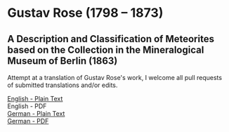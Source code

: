 # Gustav Rose (1798 – 1873)

## A Description and Classification of Meteorites based on the Collection in the Mineralogical Museum of Berlin (1863)

Attempt at a translation of Gustav Rose's work, I welcome all pull requests of submitted translations and/or edits.

[English - Plain Text](Beschreibung-und-einteilung-der-meteoriten/full-text-english.md)  
English - PDF  
[German - Plain Text](Beschreibung-und-einteilung-der-meteoriten/full-text-german.md)  
[German - PDF](https://cdn.solaranamnesis.com/GustavRose/gustav_rose_meteorit_german_PDFlaTex.pdf)  
